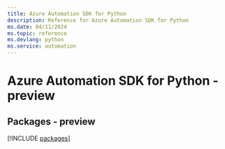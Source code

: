 ```yaml
---
title: Azure Automation SDK for Python
description: Reference for Azure Automation SDK for Python
ms.date: 04/11/2024
ms.topic: reference
ms.devlang: python
ms.service: automation
---
```

# Azure Automation SDK for Python - preview
## Packages - preview
[!INCLUDE [packages](automation-index.md)]
